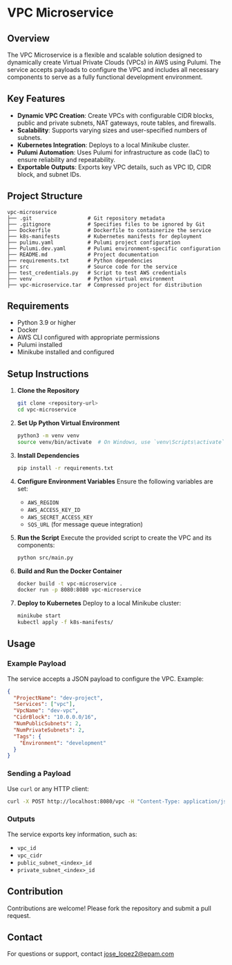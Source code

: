 # VPC Microservice

## Overview
The VPC Microservice is a flexible and scalable solution designed to dynamically create Virtual Private Clouds (VPCs) in AWS using Pulumi. The service accepts payloads to configure the VPC and includes all necessary components to serve as a fully functional development environment.

## Key Features
- **Dynamic VPC Creation**: Create VPCs with configurable CIDR blocks, public and private subnets, NAT gateways, route tables, and firewalls.
- **Scalability**: Supports varying sizes and user-specified numbers of subnets.
- **Kubernetes Integration**: Deploys to a local Minikube cluster.
- **Pulumi Automation**: Uses Pulumi for infrastructure as code (IaC) to ensure reliability and repeatability.
- **Exportable Outputs**: Exports key VPC details, such as VPC ID, CIDR block, and subnet IDs.

## Project Structure
```
vpc-microservice
├── .git                  # Git repository metadata
├── .gitignore            # Specifies files to be ignored by Git
├── Dockerfile            # Dockerfile to containerize the service
├── k8s-manifests         # Kubernetes manifests for deployment
├── pulimu.yaml           # Pulumi project configuration
├── Pulumi.dev.yaml       # Pulumi environment-specific configuration
├── README.md             # Project documentation
├── requirements.txt      # Python dependencies
├── src                   # Source code for the service
├── test_credentials.py   # Script to test AWS credentials
├── venv                  # Python virtual environment
├── vpc-microservice.tar  # Compressed project for distribution
```

## Requirements
- Python 3.9 or higher
- Docker
- AWS CLI configured with appropriate permissions
- Pulumi installed
- Minikube installed and configured

## Setup Instructions

1. **Clone the Repository**
   ```bash
   git clone <repository-url>
   cd vpc-microservice
   ```

2. **Set Up Python Virtual Environment**
   ```bash
   python3 -m venv venv
   source venv/bin/activate  # On Windows, use `venv\Scripts\activate`
   ```

3. **Install Dependencies**
   ```bash
   pip install -r requirements.txt
   ```

4. **Configure Environment Variables**
   Ensure the following variables are set:
   - `AWS_REGION`
   - `AWS_ACCESS_KEY_ID`
   - `AWS_SECRET_ACCESS_KEY`
   - `SQS_URL` (for message queue integration)

5. **Run the Script**
   Execute the provided script to create the VPC and its components:
   ```bash
   python src/main.py
   ```

6. **Build and Run the Docker Container**
   ```bash
   docker build -t vpc-microservice .
   docker run -p 8080:8080 vpc-microservice
   ```

7. **Deploy to Kubernetes**
   Deploy to a local Minikube cluster:
   ```bash
   minikube start
   kubectl apply -f k8s-manifests/
   ```

## Usage

### Example Payload
The service accepts a JSON payload to configure the VPC. Example:
```json
{
  "ProjectName": "dev-project",
  "Services": ["vpc"],
  "VpcName": "dev-vpc",
  "CidrBlock": "10.0.0.0/16",
  "NumPublicSubnets": 2,
  "NumPrivateSubnets": 2,
  "Tags": {
    "Environment": "development"
  }
}
```

### Sending a Payload
Use `curl` or any HTTP client:
```bash
curl -X POST http://localhost:8080/vpc -H "Content-Type: application/json" -d '{...}'
```

### Outputs
The service exports key information, such as:
- `vpc_id`
- `vpc_cidr`
- `public_subnet_<index>_id`
- `private_subnet_<index>_id`

## Contribution
Contributions are welcome! Please fork the repository and submit a pull request.


## Contact
For questions or support, contact jose_lopez2@epam.com

